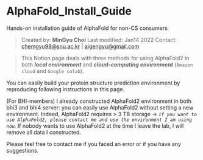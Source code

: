 # AlphaFold_Install_Guide
Hands-on installation guide of AlphaFold for non-CS consumers

> Created by: **MinGyu Choi**
Last modified: Jan14 2022
Contact: chemgyu98@snu.ac.kr | aigengyu@gmail.com
> 

> This Notion page deals with three methods for using AlphaFold2 in both ***local environment*** and ***cloud-computing environment*** (`Amazon cloud` and `Google colab`).

You can easily build your protein structure prediction environment by reproducing following instructions in this page.

(For BHI-members) I already constructed AlphaFold2 environment in both bhi3 and bhi4 server: you can easily use AlphaFold2 without setting a new environment. Indeed, AlphaFold2 requires > 3 TB storage → *`if you want to use AlphaFold2, please contact me and use the environment I am using now`*. If nobody wants to use AlphaFold2 at the time I leave the lab, I will remove all data I constructed. 

Please feel free to contact me if you faced an error or if you have any suggestions.
>
